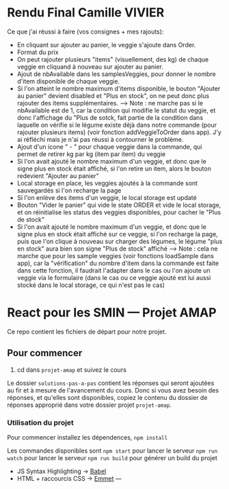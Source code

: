 # Rendu Final Camille VIVIER

Ce que j'ai réussi à faire (vos consignes + mes rajouts):
 - En cliquant sur ajouter au panier, le veggie s'ajoute dans Order.
 - Format du prix
 - On peut rajouter plusieurs "items" (visuellement, des kg) de chaque veggie en cliquand à nouveau sur ajouter au panier.
 - Ajout de nbAvailable dans les samplesVeggies, pour donner le nombre d'item disponible de chaque veggie.
 - Si l'on atteint le nombre maximum d'items disponible, le bouton "Ajouter au panier" devient disabled et "Plus en stock", on ne peut donc plus rajouter des items supplémentaires. --> Note : ne marche pas si le nbAvailable est de 1, car la condition qui modifie le statut du veggie, et donc l'affichage du "Plus de sotck, fait partie de la condition dans laquelle on vérifie si le légume existe déjà dans notre commande (pour rajouter plusieurs items) (voir fonction addVeggieToOrder dans app). J'y ai réfléchi mais je n'ai pas réussi à contourner le problème.
 - Ajout d'un icone " - " pour chaque veggie dans la commande, qui permet de retirer kg par kg (item par item) du veggie
 - Si l'on avait ajouté le nombre maximum d'un veggie, et donc que le signe plus en stock était affiché, si l'on retire un item, alors le bouton redevient "Ajouter au panier"
 - Local storage en place, les veggies ajoutés à la commande sont sauvegardés si l'on recharge la page
 - Si l'on enlève des items d'un veggie, le local storage est updaté
 - Bouton "Vider le panier" qui vide le state ORDER et vide le local storage, et on réinitialise les status des veggies disponibles, pour cacher le "Plus de stock"
 - Si l'on avait ajouté le nombre maximum d'un veggie, et donc que le signe plus en stock était affiché sur ce veggie, si l'on recharge la page, puis que l'on clique à nouveau sur charger des légumes, le légume "plus en stock" aura bien son signe "Plus de stock" affiché --> Note : cela ne marche que pour les sample veggies (voir fonctions loadSample dans app), car la "vérification" du nombre d'item dans la commande est faite dans cette fonction, il faudrait l'adapter dans le cas ou l'on ajoute un veggie via le formulaire (dans le cas ou ce veggie ajouté est lui aussi stocké dans le local storage, ce qui n'est pas le cas)




# React pour les SMIN — Projet AMAP

Ce repo contient les fichiers de départ pour notre projet. 

## Pour commencer

1. cd dans `projet-amap` et suivez le cours

Le dossier `solutions-pas-a-pas` contient les réponses qui seront ajoutées au fir et à mesure de l'avancement du cours. Donc si vous avez besoin des réponses, et qu'elles sont disponibles, copiez le contenu du dossier de réponses approprié dans votre dossier projet `projet-amap`.

### Utilisation du projet

Pour commencer installez les dépendences,
`npm install` 

Les commandes disponibles sont
`npm start` pour lancer le serveur
`npm run watch` pour lancer le serveur
`npm run build` pour générer un build du projet

* JS Syntax Highlighting → [Babel](https://packagecontrol.io/packages/Babel)
* HTML + raccourcis CSS → [Emmet](https://packagecontrol.io/packages/Emmet) — 
